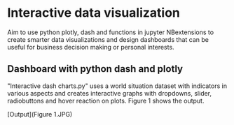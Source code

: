 # Interactive data visualization
Aim to use python plotly, dash and functions in jupyter NBextensions to create smarter data visualizations and design dashboards that can be useful for business decision making or personal interests. 

## Dashboard with python dash and plotly
"Interactive dash charts.py" uses a world situation dataset with indicators in various aspects and creates interactive graphs with dropdowns, slider, radiobuttons and hover reaction on plots. Figure 1 shows the output.

[Output](Figure 1.JPG)
